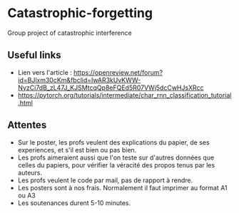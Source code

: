 # Catastrophic-forgetting
Group project of catastrophic interference

## Useful links
* Lien vers l'article : https://openreview.net/forum?id=BJlxm30cKm&fbclid=IwAR3kUvKWW-NyzCi7dB_zL47J_KJSMtcqQp8eFQEd5R07VWj5dcCwHJsXRcc
* https://pytorch.org/tutorials/intermediate/char_rnn_classification_tutorial.html

## Attentes
* Sur le poster, les profs veulent des explications du papier, de ses experiences, et s'il est bien ou pas bien.
* Les profs aimeraient aussi que l'on teste sur d'autres données que celles du papiers, pour vérifier la véracité des propos tenus par les auteurs.
* Les profs veulent le code par mail, pas de rapport à rendre.
* Les posters sont à nos frais. Normalement il faut imprimer au format A1 ou A3
* Les soutenances durent 5-10 minutes.
